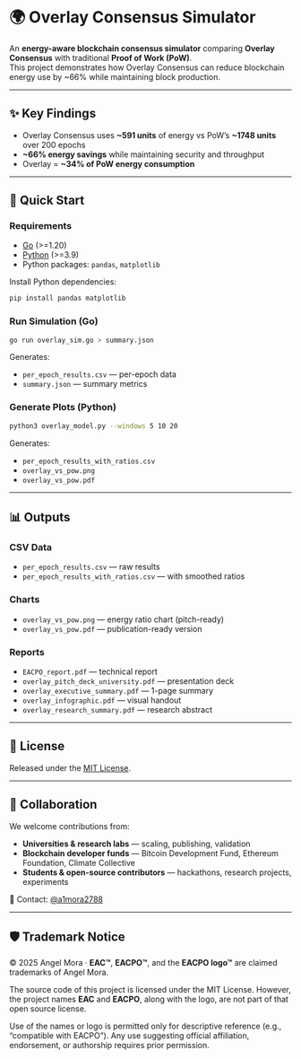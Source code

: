 # 🌍 Overlay Consensus Simulator

An **energy-aware blockchain consensus simulator** comparing **Overlay Consensus** with traditional **Proof of Work (PoW)**.  
This project demonstrates how Overlay Consensus can reduce blockchain energy use by ~66% while maintaining block production.

---

## ✨ Key Findings
- Overlay Consensus uses **~591 units** of energy vs PoW’s **~1748 units** over 200 epochs  
- **~66% energy savings** while maintaining security and throughput  
- Overlay = **~34% of PoW energy consumption**  

---

## 🚀 Quick Start

### Requirements
- [Go](https://go.dev/doc/install) (>=1.20)  
- [Python](https://www.python.org/downloads/) (>=3.9)  
- Python packages: `pandas`, `matplotlib`

Install Python dependencies:
```bash
pip install pandas matplotlib
````

### Run Simulation (Go)

```bash
go run overlay_sim.go > summary.json
```

Generates:

* `per_epoch_results.csv` — per-epoch data
* `summary.json` — summary metrics

### Generate Plots (Python)

```bash
python3 overlay_model.py --windows 5 10 20
```

Generates:

* `per_epoch_results_with_ratios.csv`
* `overlay_vs_pow.png`
* `overlay_vs_pow.pdf`

---

## 📊 Outputs

### CSV Data

* `per_epoch_results.csv` — raw results
* `per_epoch_results_with_ratios.csv` — with smoothed ratios

### Charts

* `overlay_vs_pow.png` — energy ratio chart (pitch-ready)
* `overlay_vs_pow.pdf` — publication-ready version

### Reports

* `EACPO_report.pdf` — technical report
* `overlay_pitch_deck_university.pdf` — presentation deck
* `overlay_executive_summary.pdf` — 1-page summary
* `overlay_infographic.pdf` — visual handout
* `overlay_research_summary.pdf` — research abstract

---

## 📜 License

Released under the [MIT License](LICENSE).

---

## 🤝 Collaboration

We welcome contributions from:

* **Universities & research labs** — scaling, publishing, validation
* **Blockchain developer funds** — Bitcoin Development Fund, Ethereum Foundation, Climate Collective
* **Students & open-source contributors** — hackathons, research projects, experiments

📩 Contact: [@a1mora2788](https://github.com/a1mora2788)

---

## 🛡️ Trademark Notice  

© 2025 Angel Mora · **EAC™**, **EACPO™**, and the **EACPO logo™** are claimed trademarks of Angel Mora.  

The source code of this project is licensed under the MIT License. However, the project names **EAC** and **EACPO**, along with the logo, are not part of that open source license.  

Use of the names or logo is permitted only for descriptive reference (e.g., “compatible with EACPO”). Any use suggesting official affiliation, endorsement, or authorship requires prior permission.


